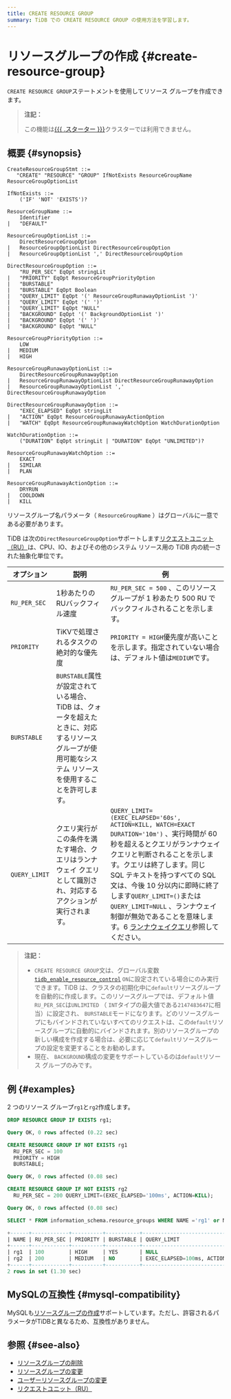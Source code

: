 ```yaml
---
title: CREATE RESOURCE GROUP
summary: TiDB での CREATE RESOURCE GROUP の使用方法を学習します。
---
```


# リソースグループの作成 {#create-resource-group}

`CREATE RESOURCE GROUP`ステートメントを使用してリソース グループを作成できます。

> **注記：**
>
> この機能は[{{{ .スターター }}}](https://docs.pingcap.com/tidbcloud/select-cluster-tier#tidb-cloud-serverless)クラスターでは利用できません。

## 概要 {#synopsis}

```ebnf+diagram
CreateResourceGroupStmt ::=
   "CREATE" "RESOURCE" "GROUP" IfNotExists ResourceGroupName ResourceGroupOptionList

IfNotExists ::=
    ('IF' 'NOT' 'EXISTS')?

ResourceGroupName ::=
    Identifier
|   "DEFAULT"

ResourceGroupOptionList ::=
    DirectResourceGroupOption
|   ResourceGroupOptionList DirectResourceGroupOption
|   ResourceGroupOptionList ',' DirectResourceGroupOption

DirectResourceGroupOption ::=
    "RU_PER_SEC" EqOpt stringLit
|   "PRIORITY" EqOpt ResourceGroupPriorityOption
|   "BURSTABLE"
|   "BURSTABLE" EqOpt Boolean
|   "QUERY_LIMIT" EqOpt '(' ResourceGroupRunawayOptionList ')'
|   "QUERY_LIMIT" EqOpt '(' ')'
|   "QUERY_LIMIT" EqOpt "NULL"
|   "BACKGROUND" EqOpt '(' BackgroundOptionList ')'
|   "BACKGROUND" EqOpt '(' ')'
|   "BACKGROUND" EqOpt "NULL"

ResourceGroupPriorityOption ::=
    LOW
|   MEDIUM
|   HIGH

ResourceGroupRunawayOptionList ::=
    DirectResourceGroupRunawayOption
|   ResourceGroupRunawayOptionList DirectResourceGroupRunawayOption
|   ResourceGroupRunawayOptionList ',' DirectResourceGroupRunawayOption

DirectResourceGroupRunawayOption ::=
    "EXEC_ELAPSED" EqOpt stringLit
|   "ACTION" EqOpt ResourceGroupRunawayActionOption
|   "WATCH" EqOpt ResourceGroupRunawayWatchOption WatchDurationOption

WatchDurationOption ::=
    ("DURATION" EqOpt stringLit | "DURATION" EqOpt "UNLIMITED")?

ResourceGroupRunawayWatchOption ::=
    EXACT
|   SIMILAR
|   PLAN

ResourceGroupRunawayActionOption ::=
    DRYRUN
|   COOLDOWN
|   KILL
```

リソースグループ名パラメータ（ `ResourceGroupName` ）はグローバルに一意である必要があります。

TiDB は次の`DirectResourceGroupOption`サポートします[リクエストユニット（RU）](/tidb-resource-control.md#what-is-request-unit-ru)は、CPU、IO、およびその他のシステム リソース用の TiDB 内の統一された抽象化単位です。

| オプション         | 説明                                                                                    | 例                                                                                                                                                                                                                                                                                                                                                                     |
| ------------- | ------------------------------------------------------------------------------------- | --------------------------------------------------------------------------------------------------------------------------------------------------------------------------------------------------------------------------------------------------------------------------------------------------------------------------------------------------------------------- |
| `RU_PER_SEC`  | 1秒あたりのRUバックフィル速度                                                                      | `RU_PER_SEC = 500` 、このリソース グループが 1 秒あたり 500 RU でバックフィルされることを示します。                                                                                                                                                                                                                                                                                                     |
| `PRIORITY`    | TiKVで処理されるタスクの絶対的な優先度                                                                 | `PRIORITY = HIGH`優先度が高いことを示します。指定されていない場合は、デフォルト値は`MEDIUM`です。                                                                                                                                                                                                                                                                                                         |
| `BURSTABLE`   | `BURSTABLE`属性が設定されている場合、TiDB は、クォータを超えたときに、対応するリソース グループが使用可能なシステム リソースを使用することを許可します。 |                                                                                                                                                                                                                                                                                                                                                                       |
| `QUERY_LIMIT` | クエリ実行がこの条件を満たす場合、クエリはランナウェイ クエリとして識別され、対応するアクションが実行されます。                              | `QUERY_LIMIT=(EXEC_ELAPSED='60s', ACTION=KILL, WATCH=EXACT DURATION='10m')` 、実行時間が 60 秒を超えるとクエリがランナウェイクエリと判断されることを示します。クエリは終了します。同じ SQL テキストを持つすべての SQL 文は、今後 10 分以内に即時に終了します`QUERY_LIMIT=()`または`QUERY_LIMIT=NULL` 、ランナウェイ制御が無効であることを意味します。6 [ランナウェイクエリ](/tidb-resource-control.md#manage-queries-that-consume-more-resources-than-expected-runaway-queries)参照してください。 |

> **注記：**
>
> -   `CREATE RESOURCE GROUP`文は、グローバル変数[`tidb_enable_resource_control`](/system-variables.md#tidb_enable_resource_control-new-in-v660) `ON`に設定されている場合にのみ実行できます。TiDB は、クラスタの初期化中に`default`リソースグループを自動的に作成します。このリソースグループでは、デフォルト値`RU_PER_SEC`は`UNLIMITED` （ `INT`タイプの最大値である`2147483647`に相当）に設定され、 `BURSTABLE`モードになります。どのリソースグループにもバインドされていないすべてのリクエストは、この`default`リソースグループに自動的にバインドされます。別のリソースグループの新しい構成を作成する場合は、必要に応じて`default`リソースグループの設定を変更することをお勧めします。
> -   現在、 `BACKGROUND`構成の変更をサポートしているのは`default`リソース グループのみです。

## 例 {#examples}

2 つのリソース グループ`rg1`と`rg2`作成します。

```sql
DROP RESOURCE GROUP IF EXISTS rg1;
```

```sql
Query OK, 0 rows affected (0.22 sec)
```

```sql
CREATE RESOURCE GROUP IF NOT EXISTS rg1
  RU_PER_SEC = 100
  PRIORITY = HIGH
  BURSTABLE;
```

```sql
Query OK, 0 rows affected (0.08 sec)
```

```sql
CREATE RESOURCE GROUP IF NOT EXISTS rg2
  RU_PER_SEC = 200 QUERY_LIMIT=(EXEC_ELAPSED='100ms', ACTION=KILL);
```

```sql
Query OK, 0 rows affected (0.08 sec)
```

```sql
SELECT * FROM information_schema.resource_groups WHERE NAME ='rg1' or NAME = 'rg2';
```

```sql
+------+------------+----------+-----------+---------------------------------+
| NAME | RU_PER_SEC | PRIORITY | BURSTABLE | QUERY_LIMIT                     |
+------+------------+----------+-----------+---------------------------------+
| rg1  | 100        | HIGH     | YES       | NULL                            |
| rg2  | 200        | MEDIUM   | NO        | EXEC_ELAPSED=100ms, ACTION=KILL |
+------+------------+----------+-----------+---------------------------------+
2 rows in set (1.30 sec)
```

## MySQLの互換性 {#mysql-compatibility}

MySQLも[リソースグループの作成](https://dev.mysql.com/doc/refman/8.0/en/create-resource-group.html)サポートしています。ただし、許容されるパラメータがTiDBと異なるため、互換性がありません。

## 参照 {#see-also}

-   [リソースグループの削除](/sql-statements/sql-statement-drop-resource-group.md)
-   [リソースグループの変更](/sql-statements/sql-statement-alter-resource-group.md)
-   [ユーザーリソースグループの変更](/sql-statements/sql-statement-alter-user.md#modify-the-resource-group-bound-to-the-user)
-   [リクエストユニット（RU）](/tidb-resource-control.md#what-is-request-unit-ru)
